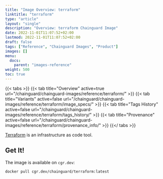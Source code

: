```yaml
---
title: "Image Overview: terraform"
linktitle: "terraform"
type: "article"
layout: "single"
description: "Overview: terraform Chainguard Image"
date: 2022-11-01T11:07:52+02:00
lastmod: 2022-11-01T11:07:52+02:00
draft: false
tags: ["Reference", "Chainguard Images", "Product"]
images: []
menu:
  docs:
    parent: "images-reference"
weight: 500
toc: true
---
```


{{< tabs >}}
{{< tab title="Overview" active=true url="/chainguard/chainguard-images/reference/terraform/" >}}
{{< tab title="Variants" active=false url="/chainguard/chainguard-images/reference/terraform/image_specs/" >}}
{{< tab title="Tags History" active=false url="/chainguard/chainguard-images/reference/terraform/tags_history/" >}}
{{< tab title="Provenance" active=false url="/chainguard/chainguard-images/reference/terraform/provenance_info/" >}}
{{</ tabs >}}



<!--overview:start-->
[Terraform](https://github.com/hashicorp/terraform) is an infrastructure as code tool.
<!--overview:end-->

<!--getting:start-->
## Get It!
The image is available on `cgr.dev`:

```
docker pull cgr.dev/chainguard/terraform:latest
```
<!--getting:end-->

<!--body:start-->
<!--body:end-->

